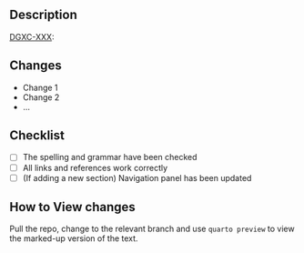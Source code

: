## Description

[DGXC-XXX](https://sydneyuni.atlassian.net/browse/DGXC-XXX): <Include a summary of the changes and how it relates to the JIRA ticket>

## Changes

- Change 1
- Change 2
- ...

## Checklist

- [ ] The spelling and grammar have been checked
- [ ] All links and references work correctly
- [ ] (If adding a new section) Navigation panel has been updated

## How to View changes

Pull the repo, change to the relevant branch and use `quarto preview` to view the marked-up version of the text.